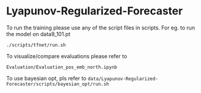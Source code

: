 # Lyapunov-Regularized-Forecaster

To run the training please use any of the script files in scripts. For eg. to run the model on data9_101.pt

```./scripts/tfnet/run.sh```

To visualize/compare evaluations please refer to

```Evaluation/Evaluation_pos_emb_north.ipynb```

To use bayesian opt, pls refer to 
```data/Lyapunov-Regularized-Forecaster/scripts/bayesian_opt/run.sh```